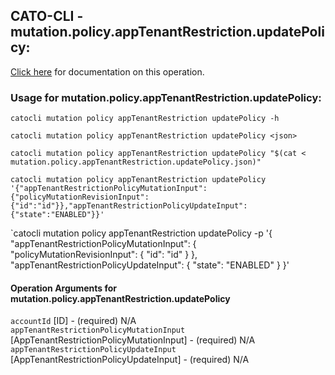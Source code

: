 
## CATO-CLI - mutation.policy.appTenantRestriction.updatePolicy:
[Click here](https://api.catonetworks.com/documentation/#mutation-mutation.policy.appTenantRestriction.updatePolicy) for documentation on this operation.

### Usage for mutation.policy.appTenantRestriction.updatePolicy:

`catocli mutation policy appTenantRestriction updatePolicy -h`

`catocli mutation policy appTenantRestriction updatePolicy <json>`

`catocli mutation policy appTenantRestriction updatePolicy "$(cat < mutation.policy.appTenantRestriction.updatePolicy.json)"`

`catocli mutation policy appTenantRestriction updatePolicy '{"appTenantRestrictionPolicyMutationInput":{"policyMutationRevisionInput":{"id":"id"}},"appTenantRestrictionPolicyUpdateInput":{"state":"ENABLED"}}'`

`catocli mutation policy appTenantRestriction updatePolicy -p '{
    "appTenantRestrictionPolicyMutationInput": {
        "policyMutationRevisionInput": {
            "id": "id"
        }
    },
    "appTenantRestrictionPolicyUpdateInput": {
        "state": "ENABLED"
    }
}'


#### Operation Arguments for mutation.policy.appTenantRestriction.updatePolicy ####

`accountId` [ID] - (required) N/A    
`appTenantRestrictionPolicyMutationInput` [AppTenantRestrictionPolicyMutationInput] - (required) N/A    
`appTenantRestrictionPolicyUpdateInput` [AppTenantRestrictionPolicyUpdateInput] - (required) N/A    
